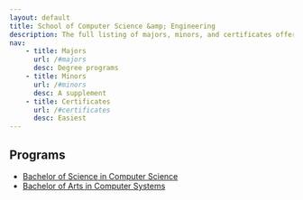 ```yaml
---
layout: default
title: School of Computer Science &amp; Engineering
description: The full listing of majors, minors, and certificates offered by the School of CSE.
nav:
    - title: Majors
      url: /#majors
      desc: Degree programs
    - title: Minors
      url: /#minors
      desc: A supplement
    - title: Certificates
      url: /#certificates
      desc: Easiest
---
```


## Programs

- [Bachelor of Science in Computer Science][bs-cs]
- [Bachelor of Arts in Computer Systems][ba-cs]

[bs-cs]: computer-science/
[ba-cs]: computer-systems/
